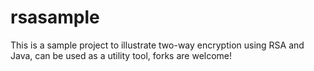 # rsasample
This is a sample project to illustrate two-way encryption using RSA and Java, can be used as a utility tool, forks are welcome!
